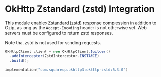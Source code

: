 OkHttp Zstandard (zstd) Integration
===================================

This module enables [Zstandard (zstd)][1] response compression in addition to Gzip, as long as
the `Accept-Encoding` header is not otherwise set. Web servers must be configured to return zstd
responses.

Note that zstd is not used for sending requests.

```java
OkHttpClient client = new OkHttpClient.Builder()
  .addInterceptor(ZstdInterceptor.INSTANCE)
  .build();
```

```kotlin
implementation("com.squareup.okhttp3:okhttp-zstd:5.3.0")
```

 [1]: https://github.com/facebook/zstd
